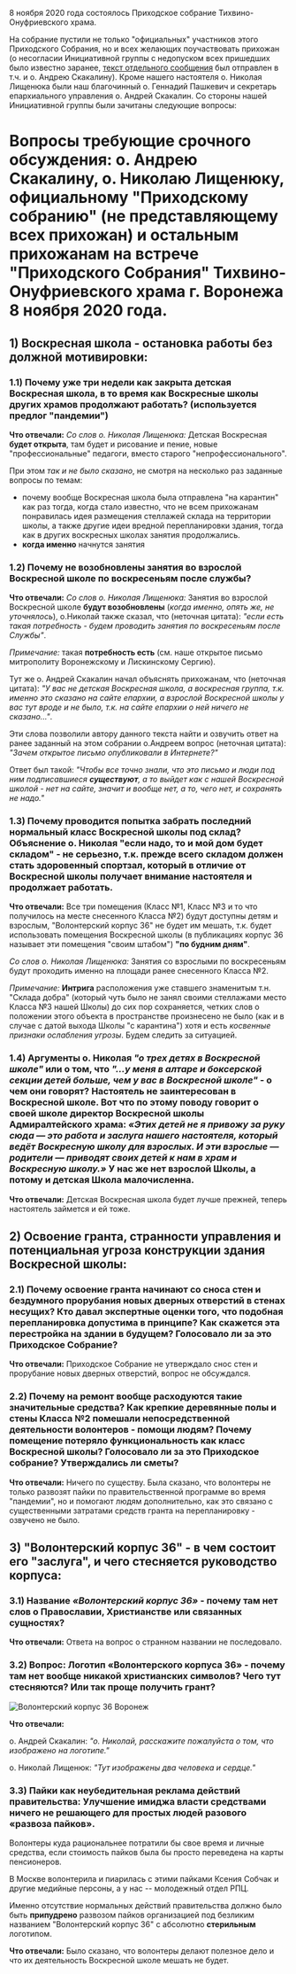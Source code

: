 8 ноября 2020 года состоялось Приходское собрание Тихвино-Онуфриевского храма.

На собрание пустили не только "официальных" участников этого Приходского Собрания, но и всех желающих поучаствовать прихожан (о несогласии Инициативной группы с недопуском всех пришедших было известно заранее,
 [текст отдельного сообщения](2020-11-08-sobranie-1-poz.md) был отправлен в т.ч. и о. Андрею Скакалину).
Кроме нашего настоятеля о. Николая Лищенюка были наш благочинный о. Геннадий Пашкевич  и секретарь епархиального управления о. Андрей Скакалин. 
Со стороны нашей Инициативной группы были зачитаны следующие вопросы:

# Вопросы требующие срочного обсуждения: о. Андрею Скакалину, о. Николаю Лищенюку, официальному "Приходскому собранию" (не представляющему всех прихожан) и остальным прихожанам  на встрече "Приходского Собрания" Тихвино-Онуфриевского храма г. Воронежа  8 ноября 2020 года.

## 1) Воскресная школа - остановка работы без должной мотивировки:

### 1.1) Почему уже три недели как **закрыта** детская Воскресная школа, в то время как Воскресные школы других храмов продолжают работать? (используется предлог "пандемии")

**Что отвечали:**
*Со слов о. Николая Лищенюка:* Детская Воскресная **будет открыта**, там будет и рисование и пение, 
новые "профессиональные" педагоги, вместо старого "непрофессионального".

При этом *так и не было сказано*, не смотря на несколько раз заданные вопросы по темам:

  * почему вообще Воскресная школа была  отправлена "на карантин" как раз тогда,
 когда стало известно, что не всем прихожанам понравилась идея размещения стеллажей склада на территории школы, 
а также другие идеи вредной перепланировки здания,
тогда как в других воскресных школах занятия продолжались.
  * **когда именно** начнутся занятия


### 1.2)  Почему **не возобновлены** занятия во взрослой Воскресной школе по воскресеньям после службы?

**Что отвечали:**
*Со слов о. Николая Лищенюка:* Занятия во взрослой Воскресной школе **будут возобновлены**
 (*когда именно, опять же, не уточнялось*), о.Николай также сказал, что (неточная цитата): 
*"если есть такая потребность - будем проводить занятия по воскресеньям после Службы"*.

*Примечание:* такая **потребность есть** (см. наше открытое письмо митрополиту Воронежскому и Лискинскому Сергию).

Тут же о. Андрей Скакалин начал объяснять прихожанам, что  (неточная цитата):
*"У вас не детская Воскресная школа, а воскресная группа,
 т.к. именно это сказано на сайте епархии, а взрослой Воскресной школы у вас тут вроде и не было,
т.к. на сайте епархии о ней ничего не сказано..."*.

Эти слова позволили автору данного текста найти и озвучить ответ на ранее заданный на этом собрании о.Андреем вопрос (неточная цитата):
 *"Зачем открытое письмо опубликовали в Интернете?"*

Ответ был такой: *"Чтобы все точно знали, что это письмо и люди под ним подписавшиеся **существуют**, а то выйдет как с нашей Воскресной школой - нет на сайте, значит и вообще нет, а то, чего нет, и сохранять не надо."*

### 1.3) Почему проводится попытка забрать последний нормальный класс Воскресной школы под склад? Объяснение о. Николая "если надо, то и мой дом будет складом" - не серьезно, т.к. прежде всего складом должен стать здоровенный спортзал, который в отличие от Воскресной школы получает внимание настоятеля и продолжает работать.

**Что отвечали:**
Все три помещения (Класс №1, Класс №3 и то что получилось на месте снесенного Класса №2) 
будут доступны детям и взрослым, "Волонтерский корпус 36" не будет им мешать, т.к. будет использовать
помещения Воскресной школы (в публикациях корпус 36 называет эти помещения "своим штабом") **"по будним дням"**.

*Со слов о. Николая Лищенюка:* 
Занятия со взрослыми по воскресеньям будут проходить именно на площади ранее снесенного Класса №2.

*Примечание:*
**Интрига** расположения уже ставшего знаменитым т.н. "Склада добра" 
(который чуть было не занял своими стеллажами место Класса №3 нашей Школы)
 до сих пор сохраняется, четких слов о положении этого объекта в пространстве произнесено не было 
(как и в случае с датой выхода Школы "с карантина")
 хотя и есть *косвенные признаки ослабления угрозы*. Будем следить за ситуацией.

### 1.4) Аргументы о. Николая  _"о трех детях в Воскресной школе"_  или о том, что _"...у меня в алтаре и боксерской секции детей больше, чем у вас в Воскресной школе"_ - о чем они говорят? Настоятель не заинтересован в Воскресной школе. Вот что по этому поводу говорит о своей школе директор Воскресной школы Адмиралтейского храма: _«Этих детей  не я привожу за руку сюда — это работа и заслуга нашего настоятеля, который ведёт Воскресную школу для взрослых. И эти взрослые — родители — приводят своих детей к нам в храм и Воскресную школу.»_ У нас же нет взрослой Школы, а потому и детская Школа малочисленна.

**Что отвечали:**
Детская Воскресная школа будет лучше прежней, теперь настоятель займется и ей тоже.

## 2) Освоение гранта, странности управления и потенциальная угроза конструкции здания Воскресной школы:

### 2.1) Почему освоение гранта начинают со сноса стен и бездумного прорубания новых дверных отверстий в стенах несущих? Кто давал экспертные оценки того, что подобная перепланировка допустима в принципе? Как скажется эта перестройка на здании в будущем? Голосовало ли за это Приходское Собрание?

**Что отвечали:**
Приходское Собрание не утверждало снос стен и прорубание новых дверных отверстий, вопрос не обсуждался.


### 2.2) Почему на ремонт вообще расходуются такие значительные средства? Как крепкие деревянные полы и стены Класса №2 помешали непосредственной деятельности волонтеров - помощи людям? Почему помещение потеряло функциональность как класс Воскресной школы? Голосовало ли за это Приходское собрание? Утверждались ли сметы?


**Что отвечали:** 
Ничего по существу. Была сказано, что волонтеры не только развозят пайки по правительственной программе во время "пандемии", но
и помогают людям дополнительно, как это связано с существенными затратами средств гранта на перепланировку - озвучено не было.

## 3) "Волонтерский корпус 36" - в чем состоит его "заслуга", и чего стесняется руководство корпуса:

### 3.1) **Название** _«Волонтерский корпус 36»_ - почему там нет слов о Православии, Христианстве или связанных сущностях?

**Что отвечали:**
Ответа на вопрос о странном названии не последовало.

### 3.2) Вопрос: **Логотип**  «Волонтерского корпуса 36» - почему там нет вообще никакой христианских символов? Чего тут стесняются? Или так проще получить грант?

![Волонтерский корпус 36 Воронеж](images/logo_vo36.png)

**Что отвечали:**

о. Андрей Скакалин: *"о. Николай, расскажите пожалуйста о том, что изображено на логотипе."*

о. Николай Лищенюк: *"Тут изображены два человека и сердце."*


### 3.3) Пайки как **неубедительная реклама** действий правительства:  Улучшение имиджа власти средствами ничего не решающего для простых людей разового «развоза пайков».
  Волонтеры куда рациональнее потратили бы свое время и личные средства, если стоимость пайков была бы просто переведена на карты пенсионеров.  

В Москве волонтерила и пиарилась с этими пайками Ксения Собчак и другие медийные персоны, а у нас -- молодежный отдел РПЦ.

Именно отсутствие нормальных действий правительства должно было быть __припудрено__ развозом пайков организацией под безликим названием "Волонтерский корпус 36" с абсолютно **стерильным** логотипом.


**Что отвечали:**
Было сказано, что волонтеры делают полезное дело и что их деятельность Воскресной школе мешать не будет.
